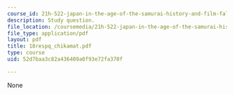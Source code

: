 ```yaml
---
course_id: 21h-522-japan-in-the-age-of-the-samurai-history-and-film-fall-2006
description: Study question.
file_location: /coursemedia/21h-522-japan-in-the-age-of-the-samurai-history-and-film-fall-2006/52d7baa3c82a436409a0f93e72fa370f_18respq_chikamat.pdf
file_type: application/pdf
layout: pdf
title: 18respq_chikamat.pdf
type: course
uid: 52d7baa3c82a436409a0f93e72fa370f

---
```

None
